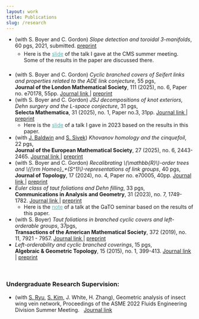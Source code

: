 ```yaml
---
layout: work
title: Publications
slug: /research
---
```


<div>
    <ul>
    <!--
        <li>(with <a href="https://www.cirget.uqam.ca/boyer/">S. Boyer</a> and <a href="https://cns.utexas.edu/directory/item/353-gordon-cameron-m?Itemid=349">C. Gordon</a>) <em>Slope detection, taut foliations, and the relative L-space conjecture</em>, <br>73 pgs, 2025. <a href="https://arxiv.org/abs/2508.06395">preprint</a>
        </li>
    -->
        <li>(with S. Boyer and C. Gordon) <em>Slope detection and toroidal 3-manifolds</em>, 60 pgs, 2021, submitted. <a href="https://arxiv.org/abs/2106.14378">preprint</a>
            <ul>
            <li style="margin: 5px 0;"> Here is the <a href="/assets/files/slope_detection_talk_note_CMS.pdf" target="_blank" style="color: #55B3B1;">slide</a> of the talk I gave at the CMS summer meeting. Some of the results in the paper are discussed there.
            </li>
            </ul>
        </li>
<br>
        <li>(with S. Boyer and C. Gordon) <em>Cyclic branched covers of Seifert links and properties related to the ADE link conjecture</em>, 55 pgs, <br> 
        <strong>Journal of the London Mathematical Society</strong>, 111 (2025), no. 6, Paper no. e70178, 55pp. <a href="https://londmathsoc.onlinelibrary.wiley.com/doi/10.1112/jlms.70178"> Journal link </a> | <a href="https://arxiv.org/abs/2402.15914">preprint</a>
        </li>
        <li>(with S. Boyer and C. Gordon) <em>JSJ decompositions of knot exteriors, Dehn surgery and the L-space conjecture</em>, 31 pgs, <br> 
        <strong>Selecta Mathematica</strong>, 31 (2025), no. 1, Paper no.3, 31pp.  <a href="https://link.springer.com/article/10.1007/s00029-024-00999-3"> Journal link </a> | <a href="https://arxiv.org/abs/2307.06815">preprint</a>
            <ul>
            <li> Here is the <a href="/assets/files/jsj_surgeries_atlanta.pdf" target="_blank" style="color: #55B3B1;">slide</a> of a talk I gave in 2023 based on the results in this paper.
            </li> 
            </ul>
        </li>
        <li> (with <a href="https://sites.google.com/bc.edu/john-baldwin/home">J. Baldwin</a> and <a href="http://wwwf.imperial.ac.uk/~ssivek/">S. Sivek</a>) <em>Khovanov homology and the cinquefoil</em>, 22 pgs, <br>
        <strong>Journal of the European Mathematical Society</strong>, 27 (2025), no. 6, 2443-2465. <a href="https://ems.press/journals/jems/articles/13947393"> Journal link </a> | <a href="https://arxiv.org/abs/2105.12102">preprint</a>
        </li>
        <li> (with S. Boyer and C. Gordon) <em>Recalibrating \(\mathbb{R}\)-order trees  and \({\rm Homeo}_+(S^1)\)-representations of link groups</em>, 40 pgs, <br>
        <strong>Journal of Topology</strong>, 17 (2024), no. 4, Paper no. e70005, 40pp. <a href="https://londmathsoc.onlinelibrary.wiley.com/doi/10.1112/topo.70005"> Journal link </a> | <a href="https://arxiv.org/abs/2306.10357">preprint</a>
        </li>
        <li> <em>Euler class of taut foliations and Dehn filling</em>, 33 pgs, <br>
        <strong>Communications in Analysis and Geometry</strong>, 31 (2023), no. 7, 1749-1782.  <a href="https://intlpress.com/JDetail/1833468040303828996"> Journal link </a> | <a href="https://arxiv.org/abs/1912.01645">preprint</a>
            <ul>
            <li> Here is the <a
            href="/assets/files/GaT_online_annotated.pdf" style="color: #55B3B1;" target="_blank">note</a> of a talk at the GaTO seminar based on the results of this paper. 
            </li>
            </ul> 
        </li>
    <li> (with S. Boyer) <em>Taut foliations in branched cyclic covers and left-orderable
    groups</em>, 37pgs,  <br>
    <strong>Transactions of the American Mathematical Society</strong>, 372 (2019), no. 11, 7921 - 7957.  <a href="https://www.ams.org/journals/tran/2019-372-11/S0002-9947-2019-07833-9/"> Journal link </a> | <a href="https://arxiv.org/abs/1711.04578v3">preprint</a>
    </li>
    <li> <em>Left-orderability and cyclic branched coverings</em>, 15 pgs, <br>
    <strong>Algebraic & Geometric Topology</strong>, 15 (2015), no. 1, 399-413. <a href="https://msp.org/agt/2015/15-1/p12.xhtml">Journal link</a> | <a href="https://arxiv.org/abs/1311.3291">preprint</a>
    </li>
    </ul>
</div>

<br>

<div>
<h3>Undergraduate Research Supervision: </h3>

<ul>
    <li>(with <a href="https://engineering.unl.edu/mme/sangjin-ryu/">S. Ryu</a>, <a href="https://engineering.unl.edu/cee/faculty/seunghee-kim/">S. Kim</a>, J. White, H. Zhang), Geometric analysis of insect wing vein network, Proceedings of the ASME 2022 Fluids Engineering Division Summer Meeting. &nbsp; <a href="https://gasturbinespower.asmedigitalcollection.asme.org/FEDSM/proceedings-abstract/FEDSM2022/85840/V002T06A002/1147128">Journal link</a>  </li>
</ul>
</div>

<br>